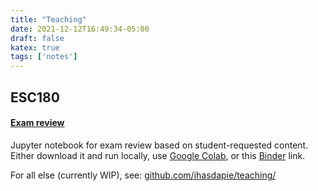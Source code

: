 ```yaml
---
title: "Teaching"
date: 2021-12-12T16:49:34-05:00
draft: false
katex: true
tags: ['notes']
---
```


## ESC180
#### [Exam review](https://github.com/ihasdapie/teaching/blob/main/ESC180/ESC180_Unofficial_Review.ipynb) 
Jupyter notebook for exam review based on student-requested content. 
Either download it and run locally, use [Google Colab](https://colab.research.google.com/), or this [Binder](https://mybinder.org/v2/gh/ihasdapie/teaching/HEAD) link.




For all else (currently WIP), see: [github.com/ihasdapie/teaching/](https://github.com/ihasdapie/teaching/)
